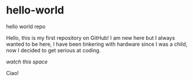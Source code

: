 # hello-world
hello world repo

Hello, this is my first repository on GitHub!
I am new here but I always wanted to be here, I have been tinkering with hardware since I was a child, now I decided to get serious at coding.

*watch this space*

Ciao!
